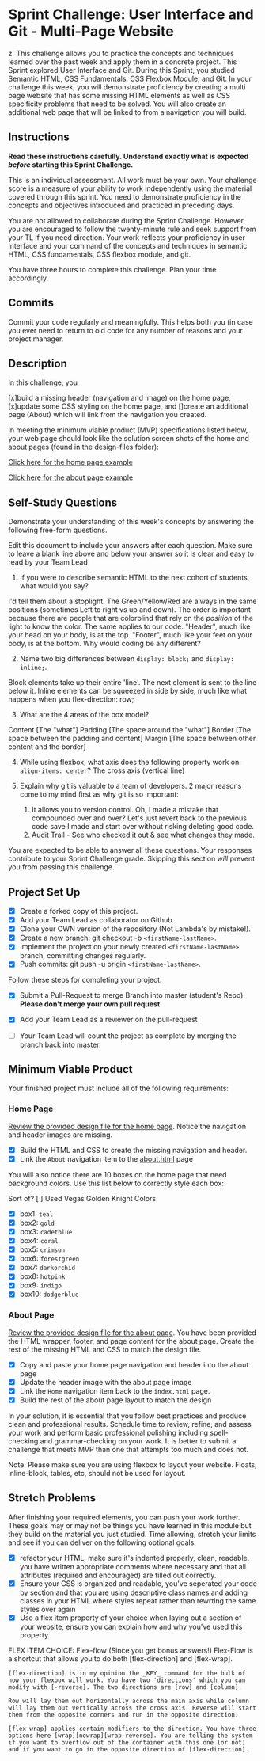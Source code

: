 # Sprint Challenge: User Interface and Git - Multi-Page Website
z`
This challenge allows you to practice the concepts and techniques learned over the past week and apply them in a concrete project. This Sprint explored User Interface and Git. During this Sprint, you studied Semantic HTML, CSS Fundamentals, CSS Flexbox Module, and Git. In your challenge this week, you will demonstrate proficiency by creating a multi page website that has some missing HTML elements as well as CSS specificity problems that need to be solved.  You will also create an additional web page that will be linked to from a navigation you will build.

## Instructions

**Read these instructions carefully. Understand exactly what is expected _before_ starting this Sprint Challenge.**

This is an individual assessment. All work must be your own. Your challenge score is a measure of your ability to work independently using the material covered through this sprint. You need to demonstrate proficiency in the concepts and objectives introduced and practiced in preceding days.

You are not allowed to collaborate during the Sprint Challenge. However, you are encouraged to follow the twenty-minute rule and seek support from your TL if you need direction. Your work reflects your proficiency in user interface and your command of the concepts and techniques in semantic HTML, CSS fundamentals, CSS flexbox module, and git.

You have three hours to complete this challenge. Plan your time accordingly.

## Commits

Commit your code regularly and meaningfully. This helps both you (in case you ever need to return to old code for any number of reasons and your project manager.

## Description

In this challenge, you 







[x]build a missing header (navigation and image) on the home page, 
[x]update some CSS styling on the home page, and 
[]create an additional page (About) which will link from the navigation you created.














In meeting the minimum viable product (MVP) specifications listed below, your web page should look like the solution screen shots of the home and about pages (found in the design-files folder):

[Click here for the home page example](https://tk-assets.lambdaschool.com/39a49225-8ac9-43da-aa90-514fd60ae99a_sprint-challenge-ui-home-example.png)

[Click here for the about page example](https://tk-assets.lambdaschool.com/ede1bb1a-63ff-4801-8c02-3efa2f603190_sprint-challenge-ui-about-example.png)

## Self-Study Questions

Demonstrate your understanding of this week's concepts by answering the following free-form questions.

Edit this document to include your answers after each question. Make sure to leave a blank line above and below your answer so it is clear and easy to read by your Team Lead

1. If you were to describe semantic HTML to the next cohort of students, what would you say?

  I'd tell them about a stoplight. The Green/Yellow/Red are always in the same positions (sometimes Left to right vs up and down). The order is important because there are people that are colorblind that rely on the _position_ of the light to know the color. The same applies to our code. "Header", much like your head on your body, is at the top. "Footer", much like your feet on your body, is at the bottom. Why would coding be any different?

2. Name two big differences between ```display: block;``` and ```display: inline;```.

  Block elements take up their entire 'line'. The next element is sent to the line below it.
  Inline elements can be squeezed in side by side, much like what happens when you flex-direction: row;

3. What are the 4 areas of the box model?

  Content [The "what"]
  Padding [The space around the "what"]
  Border [The space between the padding and content]
  Margin [The space between other content and the border]

4. While using flexbox, what axis does the following property work on: ```align-items: center```?
  The cross axis (vertical line)



5. Explain why git is valuable to a team of developers.
  2 major reasons come to my mind first as why git is so important:
    1. It allows you to version control. Oh, I made a mistake that compounded over and over? Let's just revert back to the previous code save I made and start over without risking deleting good code.
    2. Audit Trail - See who checked it out & see what changes they made. 

You are expected to be able to answer all these questions. Your responses contribute to your Sprint Challenge grade. Skipping this section *will* prevent you from passing this challenge.

## Project Set Up

- [x] Create a forked copy of this project.
- [x] Add your Team Lead as collaborator on Github.
- [x] Clone your OWN version of the repository (Not Lambda's by mistake!).
- [x] Create a new branch: git checkout -b `<firstName-lastName>`.
- [x] Implement the project on your newly created `<firstName-lastName>` branch, committing changes regularly.
- [x] Push commits: git push -u origin `<firstName-lastName>`.
 
Follow these steps for completing your project.

- [x] Submit a Pull-Request to merge <firstName-lastName> Branch into master (student's  Repo). **Please don't merge your own pull request**
- [x] Add your Team Lead as a reviewer on the pull-request
- [ ] Your Team Lead will count the project as complete by merging the branch back into master.
 


## Minimum Viable Product

Your finished project must include all of the following requirements:

### Home Page

[Review the provided design file for the home page](design-files/home.png).  Notice the navigation and header images are missing.

* [X] Build the HTML and CSS to create the missing navigation and header.
* [X] Link the `About` navigation item to the [about.html](about.html) page

You will also notice there are 10 boxes on the home page that need background colors.  Use this list below to correctly style each box:


Sort of?
  [ ]:Used Vegas Golden Knight Colors
* [x] box1: `teal`
* [x] box2: `gold`
* [x] box3: `cadetblue`
* [x] box4: `coral`
* [x] box5: `crimson`
* [x] box6: `forestgreen`
* [x] box7: `darkorchid`
* [x] box8: `hotpink`
* [x] box9: `indigo`
* [x] box10: `dodgerblue`

### About Page

[Review the provided design file for the about page](design-files/about.png). You have been provided the HTML wrapper, footer, and page content for the about page. Create the rest of the missing HTML and CSS to match the design file.

* [x] Copy and paste your home page navigation and header into the about page
* [x] Update the header image with the about page image
* [x] Link the `Home` navigation item back to the `index.html` page.
* [x] Build the rest of the about page layout to match the design

In your solution, it is essential that you follow best practices and produce clean and professional results. Schedule time to review, refine, and assess your work and perform basic professional polishing including spell-checking and grammar-checking on your work. It is better to submit a challenge that meets MVP than one that attempts too much and does not.

Note: Please make sure you are using flexbox to layout your website. Floats, inline-block, tables, etc, should not be used for layout. 

## Stretch Problems

After finishing your required elements, you can push your work further. These goals may or may not be things you have learned in this module but they build on the material you just studied. Time allowing, stretch your limits and see if you can deliver on the following optional goals:

* [x] refactor your HTML, make sure it's indented properly, clean, readable, you have written appropriate comments where necessary and that all attributes (required and encouraged) are filled out correctly.  
* [x] Ensure your CSS is organized and readable, you've seperated your code by section and that you are using descriptive class names and adding classes in your HTML where styles repeat rather than rewrting the same styles over again
* [x] Use a flex item property of your choice when laying out a section of your website, ensure you can explain how and why you've used this property 

FLEX ITEM CHOICE:
  Flex-flow (Since you get bonus answers!)
    Flex-Flow is a shortcut that allows you to do both [flex-direction] and [flex-wrap]. 

    [flex-direction] is in my opinion the _KEY_ command for the bulk of how your flexbox will work. You have two 'directions' which you can modify with [-reverse]. The two directions are [row] and [column].

    Row will lay them out horizontally across the main axis while column will lay them out vertically across the cross axis. Reverse will start them from the opposite corners and run in the opposite direction.

    [flex-wrap] applies certain modifiers to the direction. You have three options here [wrap][nowrap][wrap-reverse]. You are telling the system if you want to overflow out of the container with this one (or not) and if you want to go in the opposite direction of [flex-direction].